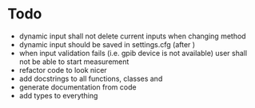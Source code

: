 # Todo

- dynamic input shall not delete current inputs when changing method
- dynamic input should be saved in settings.cfg (after )
- when input validation fails (i.e. gpib device is not available) 
  user shall not be able to start measurement
- refactor code to look nicer
- add docstrings to all functions, classes and 
- generate documentation from code
- add types to everything


